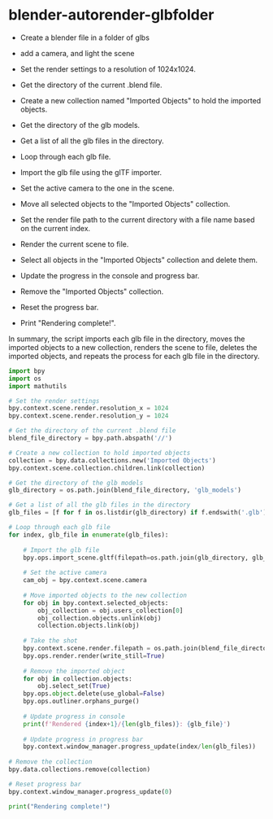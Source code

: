 # blender-autorender-glbfolder

* Create a blender file in a folder of glbs
* add a camera, and light the scene

* Set the render settings to a resolution of 1024x1024.
* Get the directory of the current .blend file.
* Create a new collection named "Imported Objects" to hold the imported objects.
* Get the directory of the glb models.
* Get a list of all the glb files in the directory.
* Loop through each glb file.
* Import the glb file using the glTF importer.
* Set the active camera to the one in the scene.
* Move all selected objects to the "Imported Objects" collection.
* Set the render file path to the current directory with a file name based on the current index.
* Render the current scene to file.
* Select all objects in the "Imported Objects" collection and delete them.
* Update the progress in the console and progress bar.
* Remove the "Imported Objects" collection.
* Reset the progress bar.
* Print "Rendering complete!".

In summary, the script imports each glb file in the directory, moves the imported objects to a new collection, renders the scene to file, deletes the imported objects, and repeats the process for each glb file in the directory.

```python
import bpy
import os
import mathutils

# Set the render settings
bpy.context.scene.render.resolution_x = 1024
bpy.context.scene.render.resolution_y = 1024

# Get the directory of the current .blend file
blend_file_directory = bpy.path.abspath('//')

# Create a new collection to hold imported objects
collection = bpy.data.collections.new('Imported Objects')
bpy.context.scene.collection.children.link(collection)

# Get the directory of the glb models
glb_directory = os.path.join(blend_file_directory, 'glb_models')

# Get a list of all the glb files in the directory
glb_files = [f for f in os.listdir(glb_directory) if f.endswith('.glb')]

# Loop through each glb file
for index, glb_file in enumerate(glb_files):
    
    # Import the glb file
    bpy.ops.import_scene.gltf(filepath=os.path.join(glb_directory, glb_file))
    
    # Set the active camera
    cam_obj = bpy.context.scene.camera
    
    # Move imported objects to the new collection
    for obj in bpy.context.selected_objects:
        obj_collection = obj.users_collection[0]
        obj_collection.objects.unlink(obj)
        collection.objects.link(obj)
    
    # Take the shot
    bpy.context.scene.render.filepath = os.path.join(blend_file_directory, f"render_{index+1}.png")
    bpy.ops.render.render(write_still=True)
    
    # Remove the imported object
    for obj in collection.objects:
        obj.select_set(True)
    bpy.ops.object.delete(use_global=False)
    bpy.ops.outliner.orphans_purge()
    
    # Update progress in console
    print(f'Rendered {index+1}/{len(glb_files)}: {glb_file}')
    
    # Update progress in progress bar
    bpy.context.window_manager.progress_update(index/len(glb_files))
    
# Remove the collection
bpy.data.collections.remove(collection)

# Reset progress bar
bpy.context.window_manager.progress_update(0)

print("Rendering complete!")


```
